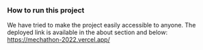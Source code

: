 ### How to run this project
We have tried to make the project easily accessible to anyone. The deployed link is available in the about section and below:<br/>
https://mechathon-2022.vercel.app/

